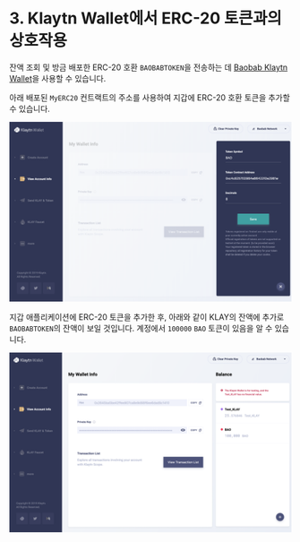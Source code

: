 # 3. Klaytn Wallet에서 ERC-20 토큰과의 상호작용 <a id="3-interacting-with-erc-20-token-from-klaytn-wallet"></a>

잔액 조회 및 방금 배포한 ERC-20 호환 `BAOBABTOKEN`을 전송하는 데 [Baobab Klaytn Wallet](https://baobab.wallet.klaytn.com)을 사용할 수 있습니다.

아래 배포된 `MyERC20` 컨트랙트의 주소를 사용하여 지갑에 ERC-20 호환 토큰을 추가할 수 있습니다.

![ERC20-3-토큰-추가](./images/erc20-3-add_token.png)

지갑 애플리케이션에 ERC-20 토큰을 추가한 후, 아래와 같이 KLAY의 잔액에 추가로 `BAOBABTOKEN`의 잔액이 보일 것입니다. 계정에서 `100000` `BAO` 토큰이 있음을 알 수 있습니다.

![ERC20-4-지갑-토큰](./images/erc20-4-wallet-token.png)


